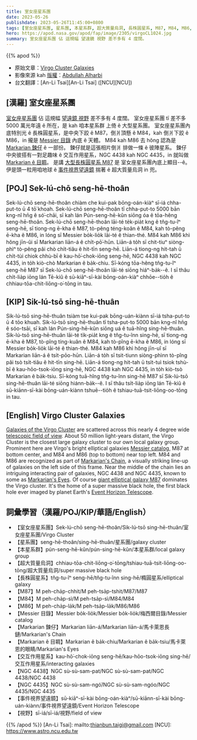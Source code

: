 ```yaml
---
title: 室女座星系團
date: 2023-05-26
publishdate: 2023-05-26T11:45:00+0800
tags: [室女座星系團, 星系團, 本星系群, 超大質量烏洞, 長株圓星系, M87, M84, M86, Messier 目錄, Markarian 鍊仔, Markarian ê 目睭, 交互作用星系, NGC 4438, NGC 4435, 事件視界望遠鏡, 視野]
hero: https://apod.nasa.gov/apod/fap/image/2305/virgoCL1024.jpg
summary: 室女座星系團 佔 這規幅 望遠鏡 視野 差不多有 4 度闊。
---
```


{{% apod %}}

- 原始文章：[Virgo Cluster Galaxies](https://apod.nasa.gov/apod/ap230526.html)
- 影像來源 kah [版權][copyright]：[Abdullah Alharbi](https://www.instagram.com/a_alharbi97/)
- 台文翻譯：[An-Li Tsai][An-Li Tsai] ([NCU][NCU])

## [漢羅] 室女座星系團
[室女座星系團][Galaxies of the Virgo Cluster] 佔 這規幅 [望遠鏡 視野][telescopic field of view] 差不多有 4 度闊。
室女座星系團 tī 差不多 5000 萬光年遠 ê 所在，是 kah 咱本星系群 上倚 ê 大型星系團。
室女座星系團內底特別光 ê 長株圓星系，是中央下跤 ê M87，倒爿頂懸 ê M84，kah 倒爿下跤 ê M86，in 攏是 [Messier 目錄][Messier catalog] 內底 ê 天體。
M84 kah M86 去 hŏng 認為是 [Markarian 鍊仔][Markarian's Chain] ê 一部份。
鍊仔就是這張相片倒爿 排做一條 ê 彼陣星系。
鍊仔中央彼搭有一對足趣味 ê 交互作用星系，NGC 4438 kah NGC 4435，in 就叫做 [Markarian ê 目睭][Markarian's Eyes]。
是講 [大型長株圓星系 M87][giant elliptical galaxy M87] 是 室女座星系團內底上顯目--ê。
伊是頭一粒用咱地球 ê [事件視界望遠鏡][Event Horizon Telescope] 揣著 ê 超大質量烏洞 in 兜。

## [POJ] Sek-lú-chō seng-hē-thoân
Sek-lú-chō seng-hē-thoân chiàm che kui-pak bōng-oán-kiàⁿ sī-iá chha-put-to ū 4 tō͘ khoah.
Sek-lú-chō seng-hē-thoân tī chha-put-to 5000 bān kng-nî hn̄g ê só͘-chāi, sī kah lán Pún-seng-hē-kûn siōng óa ê tōa-hêng seng-hē-thoân.
Sek-lú-chō seng-hē-thoân lāi-té te̍k-pia̍t kng ê tn̂g-tu-îⁿ seng-hē, sī tiong-ng ē-kha ê M87, tò-pêng téng-koân ê M84, kah tò-pêng ē-kha ê M86, in lóng sī Messier bo̍k-lio̍k lāi-té ê thian-thé.
M84 kah M86 khì hŏng jīn-ûi sī Markarian liān-á ê chi̍t-pō͘-hūn.
Liān-á to̍h sī chit-tiuⁿ siòng-phìⁿ tò-pêng pâi chò chi̍t-tiâu ê hit-tīn seng-hē.
Liān-á tiong-ng hit-tah ū chi̍t-tùi chiok chhù-bī ê kau-hō͘-chok-iōng seng-hē, NGC 4438 kah NGC 4435, in to̍h kiò-chò Markarian ê ba̍k-chiu.
Sī-kóng tōa-hêng tn̂g-tu-îⁿ seng-hē M87 sī Sek-lú-chō seng-hē-thoân lāi-té siōng hiáⁿ-ba̍k--ê.
I sī thâu chi̍t-lia̍p iōng lán Tē-kiû ê sū-kiāⁿ-sī-kài bōng-oán-kiàⁿ chhōe--tio̍h ê chhiau-tōa-chit-liōng-o͘-tōng in tau.

## [KIP] Sik-lú-tsō sing-hē-thuân
Sik-lú-tsō sing-hē-thuân tsiàm tse kui-pak bōng-uán-kiànn sī-iá tsha-put-to ū 4 tōo khuah.
Sik-lú-tsō sing-hē-thuân tī tsha-put-to 5000 bān kng-nî hn̄g ê sóo-tsāi, sī kah lán Pún-sing-hē-kûn siōng uá ê tuā-hîng sing-hē-thuân.
Sik-lú-tsō sing-hē-thuân lāi-té ti̍k-pia̍t kng ê tn̂g-tu-înn sing-hē, sī tiong-ng ē-kha ê M87, tò-pîng tíng-kuân ê M84, kah tò-pîng ē-kha ê M86, in lóng sī Messier bo̍k-lio̍k lāi-té ê thian-thé.
M84 kah M86 khì hŏng jīn-uî sī Markarian liān-á ê tsi̍t-pōo-hūn.
Liān-á to̍h sī tsit-tiunn siòng-phìnn tò-pîng pâi tsò tsi̍t-tiâu ê hit-tīn sing-hē.
Liān-á tiong-ng hit-tah ū tsi̍t-tuì tsiok tshù-bī ê kau-hōo-tsok-iōng sing-hē, NGC 4438 kah NGC 4435, in to̍h kiò-tsò Markarian ê ba̍k-tsiu.
Sī-kóng tuā-hîng tn̂g-tu-înn sing-hē M87 sī Sik-lú-tsō sing-hē-thuân lāi-té siōng hiánn-ba̍k--ê.
I sī thâu tsi̍t-lia̍p iōng lán Tē-kiû ê sū-kiānn-sī-kài bōng-uán-kiànn tshuē--tio̍h ê tshiau-tuā-tsit-liōng-oo-tōng in tau.

## [English] Virgo Cluster Galaxies
[Galaxies of the Virgo Cluster][Galaxies of the Virgo Cluster] are scattered across this nearly 4 degree wide [telescopic field of view][telescopic field of view].
About 50 million light-years distant, the Virgo Cluster is the closest large galaxy cluster to our own local galaxy group.
Prominent here are Virgo's bright elliptical galaxies [Messier catalog][Messier catalog], M87 at bottom center, and M84 and M86 (top to bottom) near top left.
M84 and M86 are recognized as part of [Markarian's Chain][Markarian's Chain], a visually striking line-up of galaxies on the left side of this frame.
Near the middle of the chain lies an intriguing interacting pair of galaxies, NGC 4438 and NGC 4435, known to some as [Markarian's Eyes][Markarian's Eyes].
Of course [giant elliptical galaxy M87][giant elliptical galaxy M87] dominates the Virgo cluster.
It's the home of a super massive black hole, the first black hole ever imaged by planet Earth's [Event Horizon Telescope][Event Horizon Telescope].

## 詞彙學習（漢羅/POJ/KIP/華語/English）
- 【室女座星系團】Sek-lú-chō seng-hē-thoân/Sik-lú-tsō sing-hē-thuân/室女座星系團/Virgo Cluster
- 【星系團】seng-hē-thoân/sing-hē-thuân/星系團/galaxy cluster
- 【本星系群】pún-seng-hē-kûn/pún-sing-hē-kûn/本星系群/local galaxy group
- 【超大質量烏洞】chhiau-tōa-chit-liōng-o͘-tōng/tshiau-tuā-tsit-liōng-oo-tōng/超大質量烏洞/super massive black hole
- 【長株圓星系】tn̂g-tu-îⁿ seng-hē/tn̂g-tu-înn sing-hē/橢圓星系/elliptical galaxy
- 【M87】M peh-cha̍p-chhit/M peh-tsa̍p-tshit/M87/M87
- 【M84】M peh-cha̍p-sì/M peh-tsa̍p-sì/M84/M84
- 【M86】M peh-cha̍p-la̍k/M peh-tsa̍p-la̍k/M86/M86
- 【Messier 目錄】Messier bo̍k-lio̍k/Messier bo̍k-lio̍k/梅西爾目錄/Messier catalog
- 【Markarian 鍊仔】Markarian liān-á/Markarian liān-á/馬卡萊恩長鏈/Markarian's Chain
- 【Markarian ê 目睭】Markarian ê ba̍k-chiu/Markarian ê ba̍k-tsiu/馬卡萊恩的眼睛/Markarian's Eyes
- 【交互作用星系】kau-hō͘-chok-iōng seng-hē/kau-hōo-tsok-iōng sing-hē/交互作用星系/interacting galaxies
- 【NGC 4438】NGC sù-sù-sam-pat/NGC sù-sù-sam-pat/NGC 4438/NGC 4438
- 【NGC 4435】NGC sù-sù-sam-ngó͘/NGC sù-sù-sam-ngóo/NGC 4435/NGC 4435
- 【事件視界望遠鏡】sū-kiāⁿ-sī-kài bōng-oán-kiàⁿ/sū-kiānn-sī-kài bōng-uán-kiànn/事件視界望遠鏡/Event Horizon Telescope
- 【視野】sī-iá/sī-iá/視野/field of view

{{% /apod %}}
[An-Li Tsai]: mailto:thianbun.taigi@gmail.com
[NCU]: https://www.astro.ncu.edu.tw

[copyright]: https://apod.nasa.gov/apod/fap/lib/about_apod.html#srapply
[License]: https://creativecommons.org/licenses/by/2.0/

[Galaxies of the Virgo Cluster]:https://apod.nasa.gov/apod/ap150804.html
[telescopic field of view]:https://www.astrobin.com/cvyhhu/0/
[Messier catalog]:https://www.nasa.gov/content/goddard/hubble-s-messier-catalog
[Markarian's Chain]:https://apod.nasa.gov/apod/ap090609.html
[Markarian's Eyes]:https://apod.nasa.gov/apod/ap070608.html
[giant elliptical galaxy M87]:https://apod.nasa.gov/apod/ap230504.html
[Event Horizon Telescope]:https://eventhorizontelescope.org/about
